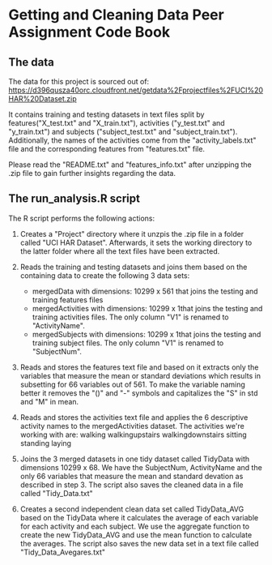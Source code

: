 # Getting and Cleaning Data Peer Assignment Code Book

## The data

The data for this project is sourced out of: https://d396qusza40orc.cloudfront.net/getdata%2Fprojectfiles%2FUCI%20HAR%20Dataset.zip

It contains training and testing datasets in text files split by features("X_test.txt" and "X_train.txt"), activities ("y_test.txt" and "y_train.txt") and subjects ("subject_test.txt" and "subject_train.txt"). Additionally, the names of the activities come from the "activity_labels.txt" file and the corresponding features from "features.txt" file.

Please read the "README.txt" and "features_info.txt" after unzipping the .zip file to gain further insights regarding the data.

## The run_analysis.R script

The R script performs the following actions:

1. Creates a "Project" directory where it unzpis the .zip file in a folder called "UCI HAR Dataset". Afterwards, it sets the working directory to the latter folder where all the text files have been extracted. 

2. Reads the training and testing datasets and joins them based on the containing data to create the following 3 data sets:
   - mergedData with dimensions: 10299 x 561 that joins the testing and training features files
   - mergedActivities with dimensions: 10299 x 1that joins the  testing and training activities files. The only column "V1" is renamed to "ActivityName".
   - mergedSubjects with dimensions: 10299 x 1that joins the testing and training subject files. The only column "V1" is renamed to "SubjectNum".
   
3. Reads and stores the features text file and based on it extracts only the variables that measure the mean or standard deviations which results in subsetting for 66 variables out of 561. To make the variable naming better it removes the "()" and "-" symbols and capitalizes the "S" in std and "M" in mean.

4. Reads and stores the activities text file and applies the 6 descriptive activity names to the mergedActivities dataset. The activities we're working with are: 
  walking
  walkingupstairs
  walkingdownstairs
  sitting
  standing
  laying
  
 5. Joins the 3 merged datasets in one tidy dataset called TidyData with dimensions 10299 x 68. We have the SubjectNum, ActivityName and the only 66 variables that measure the mean and standard devation as described in step 3. The script also saves the cleaned data in a file called "Tidy_Data.txt"
 
 6. Creates a second independent clean data set called TidyData_AVG based on the TidyData where it calculates the average of each variable for each activity and each subject. We use the aggregate function to create the new TidyData_AVG and use the mean function to calculate the averages. The script also saves the new data set in a text file called "Tidy_Data_Avegares.txt"

